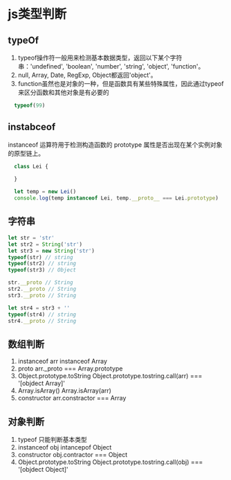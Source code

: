 <!--
 * @Descriptios  : 
 * @Author       : maps131_liaoxing
 * @Date         : 2021-07-01 21:51:09
 * @LastEditors  : maps131_liaoxing
 * @LastEditTime : 2021-07-04 16:24:21
 * @FilePath     : \进击的面试\21-类型判断.md
-->
# js类型判断
## typeOf
1. typeof操作符一般用来检测基本数据类型，返回以下某个字符串：'undefined', 'boolean', 'number', 'string', 'object', 'function'。
2. null, Array, Date, RegExp, Object都返回'object'。
3. function虽然也是对象的一种，但是函数具有某些特殊属性，因此通过typeof来区分函数和其他对象是有必要的
```js
  typeof(99) 
```

## instabceof
instanceof 运算符用于检测构造函数的 prototype 属性是否出现在某个实例对象的原型链上。
```js
  class Lei {
    
  }

  let temp = new Lei()
  console.log(temp instanceof Lei, temp.__proto__ === Lei.prototype)
```

## 字符串
```js
let str = 'str'
let str2 = String('str')
let str3 = new String('str')
typeof(str) // string
typeof(str2) // string
typeof(str3) // Object

str.__proto // String
str2.__proto // String
str3.__proto // String

let str4 = str3 + ''
typeof(str4) // string
str4.__proto // String
```

## 数组判断
1. instanceof   arr instanceof Array
2. proto    arr._proto === Array.prototype
3. Object.prototype.toString    Object.prototype.tostring.call(arr) === '[objdect Array]'
4. Array.isArray()    Array.isArray(arr)
5. constructor    arr.constractor === Array

## 对象判断
1. typeof   只能判断基本类型
2. instanceof   obj intancepof Object
3. constructor  obj.contractor === Object
4. Object.prototype.toString  Object.prototype.tostring.call(obj) === '[objdect Object]'